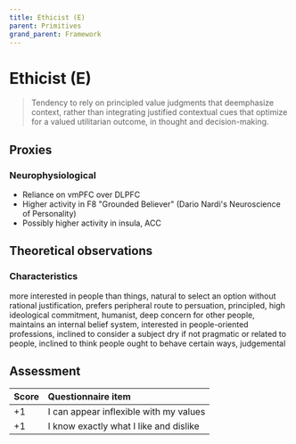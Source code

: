 ```yaml
---
title: Ethicist (E)
parent: Primitives
grand_parent: Framework
---
```


# Ethicist (E)


>Tendency to rely on principled value judgments that deemphasize context, rather than integrating justified contextual cues that optimize for a valued utilitarian outcome, in thought and decision-making.

## Proxies

### Neurophysiological

* Reliance on vmPFC over DLPFC 
* Higher activity in F8 "Grounded Believer" (Dario Nardi's Neuroscience of Personality)
* Possibly higher activity in insula, ACC

## Theoretical observations

### Characteristics

more interested in people than things, natural to select an option without rational justification, prefers peripheral route to persuation, principled, high ideological commitment, humanist, deep concern for other people, maintains an internal belief system, interested in people-oriented professions, inclined to consider a subject dry if not pragmatic or related to people, inclined to think people ought to behave certain ways, judgemental

## Assessment

| Score | Questionnaire item |
| :-----| :--------- |
| +1    | I can appear inflexible with my values |
| +1    | I know exactly what I like and dislike |
